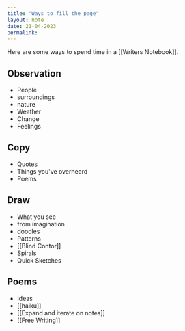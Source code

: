```yaml
---
title: "Ways to fill the page"
layout: note
date: 21-04-2023
permalink:
---
```


Here are some ways to spend time in a [[Writers Notebook]]. 

## Observation

- People 
- surroundings 
- nature 
- Weather
- Change
- Feelings

## Copy

- Quotes
- Things you've overheard
- Poems

## Draw

- What you see
- from imagination
- doodles
- Patterns
- [[Blind Contor]] 
- Spirals
- Quick Sketches

## Poems

- Ideas 
- [[haiku]]
- [[Expand and iterate on notes]]
- [[Free Writing]]
